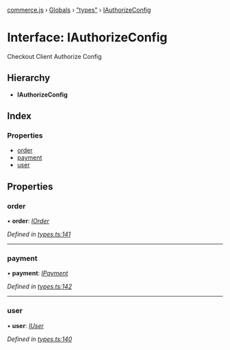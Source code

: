 [commerce.js](../README.md) › [Globals](../globals.md) › ["types"](../modules/_types_.md) › [IAuthorizeConfig](_types_.iauthorizeconfig.md)

# Interface: IAuthorizeConfig

Checkout Client Authorize Config

## Hierarchy

* **IAuthorizeConfig**

## Index

### Properties

* [order](_types_.iauthorizeconfig.md#order)
* [payment](_types_.iauthorizeconfig.md#payment)
* [user](_types_.iauthorizeconfig.md#user)

## Properties

###  order

• **order**: *[IOrder](_types_.iorder.md)*

*Defined in [types.ts:141](https://github.com/shopjs/commerce.js/blob/2ed3fd9/src/types.ts#L141)*

___

###  payment

• **payment**: *[IPayment](_types_.ipayment.md)*

*Defined in [types.ts:142](https://github.com/shopjs/commerce.js/blob/2ed3fd9/src/types.ts#L142)*

___

###  user

• **user**: *[IUser](_types_.iuser.md)*

*Defined in [types.ts:140](https://github.com/shopjs/commerce.js/blob/2ed3fd9/src/types.ts#L140)*
